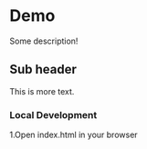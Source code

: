 # Demo

Some description!

## Sub header

This is more text.

### Local Development

1.Open index.html in your browser
